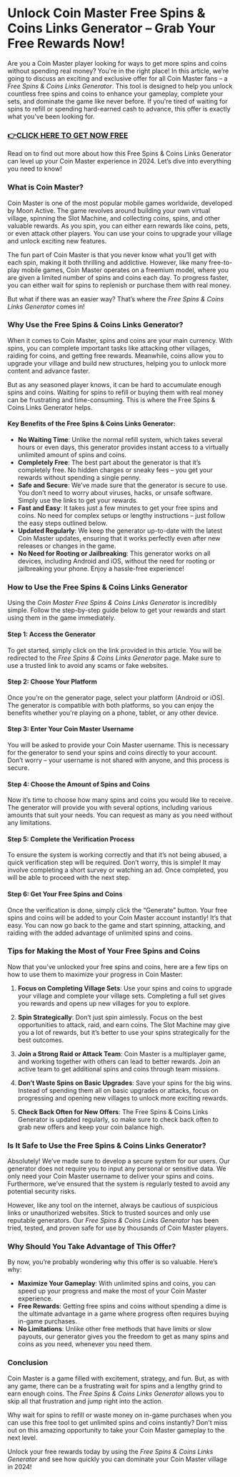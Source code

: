 # Unlock Coin Master Free Spins & Coins Links Generator – Grab Your Free Rewards Now!

Are you a Coin Master player looking for ways to get more spins and coins without spending real money? You're in the right place! In this article, we’re going to discuss an exciting and exclusive offer for all Coin Master fans – a *Free Spins & Coins Links Generator*. This tool is designed to help you unlock countless free spins and coins to enhance your gameplay, complete your sets, and dominate the game like never before. If you're tired of waiting for spins to refill or spending hard-earned cash to advance, this offer is exactly what you've been looking for.

### [👉CLICK HERE TO GET NOW FREE](https://jackmarkjr.github.io/spins/)

Read on to find out more about how this Free Spins & Coins Links Generator can level up your Coin Master experience in 2024. Let’s dive into everything you need to know!

### What is Coin Master?

Coin Master is one of the most popular mobile games worldwide, developed by Moon Active. The game revolves around building your own virtual village, spinning the Slot Machine, and collecting coins, spins, and other valuable rewards. As you spin, you can either earn rewards like coins, pets, or even attack other players. You can use your coins to upgrade your village and unlock exciting new features. 

The fun part of Coin Master is that you never know what you’ll get with each spin, making it both thrilling and addictive. However, like many free-to-play mobile games, Coin Master operates on a freemium model, where you are given a limited number of spins and coins each day. To progress faster, you can either wait for spins to replenish or purchase them with real money.

But what if there was an easier way? That’s where the *Free Spins & Coins Links Generator* comes in!

### Why Use the Free Spins & Coins Links Generator?

When it comes to Coin Master, spins and coins are your main currency. With spins, you can complete important tasks like attacking other villages, raiding for coins, and getting free rewards. Meanwhile, coins allow you to upgrade your village and build new structures, helping you to unlock more content and advance faster.

But as any seasoned player knows, it can be hard to accumulate enough spins and coins. Waiting for spins to refill or buying them with real money can be frustrating and time-consuming. This is where the Free Spins & Coins Links Generator helps.

#### Key Benefits of the Free Spins & Coins Links Generator:

- **No Waiting Time**: Unlike the normal refill system, which takes several hours or even days, this generator provides instant access to a virtually unlimited amount of spins and coins.
- **Completely Free**: The best part about the generator is that it’s completely free. No hidden charges or sneaky fees – you get your rewards without spending a single penny.
- **Safe and Secure**: We’ve made sure that the generator is secure to use. You don’t need to worry about viruses, hacks, or unsafe software. Simply use the links to get your rewards.
- **Fast and Easy**: It takes just a few minutes to get your free spins and coins. No need for complex setups or lengthy instructions – just follow the easy steps outlined below.
- **Updated Regularly**: We keep the generator up-to-date with the latest Coin Master updates, ensuring that it works perfectly even after new releases or changes in the game.
- **No Need for Rooting or Jailbreaking**: This generator works on all devices, including Android and iOS, without the need for rooting or jailbreaking your phone. Enjoy a hassle-free experience!

### How to Use the Free Spins & Coins Links Generator

Using the *Coin Master Free Spins & Coins Links Generator* is incredibly simple. Follow the step-by-step guide below to get your rewards and start using them in the game immediately.

#### Step 1: Access the Generator

To get started, simply click on the link provided in this article. You will be redirected to the *Free Spins & Coins Links Generator* page. Make sure to use a trusted link to avoid any scams or fake websites.

#### Step 2: Choose Your Platform

Once you’re on the generator page, select your platform (Android or iOS). The generator is compatible with both platforms, so you can enjoy the benefits whether you're playing on a phone, tablet, or any other device.

#### Step 3: Enter Your Coin Master Username

You will be asked to provide your Coin Master username. This is necessary for the generator to send your spins and coins directly to your account. Don’t worry – your username is not shared with anyone, and this process is secure.

#### Step 4: Choose the Amount of Spins and Coins

Now it’s time to choose how many spins and coins you would like to receive. The generator will provide you with several options, including various amounts that suit your needs. You can request as many as you need without any limitations.

#### Step 5: Complete the Verification Process

To ensure the system is working correctly and that it’s not being abused, a quick verification step will be required. Don’t worry, this is simple! It may involve completing a short survey or watching an ad. Once completed, you will be able to proceed with the next step.

#### Step 6: Get Your Free Spins and Coins

Once the verification is done, simply click the “Generate” button. Your free spins and coins will be added to your Coin Master account instantly! It’s that easy. You can now go back to the game and start spinning, attacking, and raiding with the added advantage of unlimited spins and coins.

### Tips for Making the Most of Your Free Spins and Coins

Now that you’ve unlocked your free spins and coins, here are a few tips on how to use them to maximize your progress in Coin Master:

1. **Focus on Completing Village Sets**: Use your spins and coins to upgrade your village and complete your village sets. Completing a full set gives you rewards and opens up new villages for you to explore.
   
2. **Spin Strategically**: Don’t just spin aimlessly. Focus on the best opportunities to attack, raid, and earn coins. The Slot Machine may give you a lot of rewards, but it’s better to use your spins strategically for the best outcomes.

3. **Join a Strong Raid or Attack Team**: Coin Master is a multiplayer game, and working together with others can lead to better rewards. Join an active team to get additional spins and coins through team missions.

4. **Don’t Waste Spins on Basic Upgrades**: Save your spins for the big wins. Instead of spending them all on basic upgrades or attacks, focus on progressing and opening new villages to unlock more exciting rewards.

5. **Check Back Often for New Offers**: The Free Spins & Coins Links Generator is updated regularly, so make sure to check back often to grab new offers and keep your coin balance high.

### Is It Safe to Use the Free Spins & Coins Links Generator?

Absolutely! We’ve made sure to develop a secure system for our users. Our generator does not require you to input any personal or sensitive data. We only need your Coin Master username to deliver your spins and coins. Furthermore, we’ve ensured that the system is regularly tested to avoid any potential security risks.

However, like any tool on the internet, always be cautious of suspicious links or unauthorized websites. Stick to trusted sources and only use reputable generators. Our *Free Spins & Coins Links Generator* has been tried, tested, and proven safe for use by thousands of Coin Master players.

### Why Should You Take Advantage of This Offer?

By now, you’re probably wondering why this offer is so valuable. Here’s why:

- **Maximize Your Gameplay**: With unlimited spins and coins, you can speed up your progress and make the most of your Coin Master experience.
- **Free Rewards**: Getting free spins and coins without spending a dime is the ultimate advantage in a game where progress often requires buying in-game purchases. 
- **No Limitations**: Unlike other free methods that have limits or slow payouts, our generator gives you the freedom to get as many spins and coins as you need, whenever you need them.

### Conclusion

Coin Master is a game filled with excitement, strategy, and fun. But, as with any game, there can be a frustrating wait for spins and a lengthy grind to earn enough coins. The *Free Spins & Coins Links Generator* allows you to skip all that frustration and jump right into the action.

Why wait for spins to refill or waste money on in-game purchases when you can use this free tool to get unlimited spins and coins instantly? Don't miss out on this amazing opportunity to take your Coin Master gameplay to the next level.

Unlock your free rewards today by using the *Free Spins & Coins Links Generator* and see how quickly you can dominate your Coin Master village in 2024!
